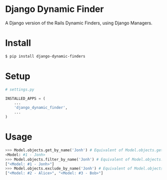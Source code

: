 Django Dynamic Finder
=====================
A Django version of the Rails Dynamic Finders, using Django Managers.


# Install
```sh
$ pip install django-dynamic-finders
```

# Setup
```python
# settings.py

INSTALLED_APPS = (
    ...
    'django_dynamic_finder',
    ...
)
```
# Usage
```python
>>> Model.objects.get_by_name('Jonh') # Equivalent of Model.objects.get(name='Jonh')
<Model: #1 - Jonh>
>>> Model.objects.filter_by_name('Jonh') # Equivalent of Model.objects.filter(name='Jonh')
["<Model: #1 - Jonh>"]
>>> Model.objects.exclude_by_name('Jonh') # Equivalent of Model.objects.exclude(name='Jonh')
["<Model: #2 - Alice>", "<Model: #3 - Bob>"]
```
